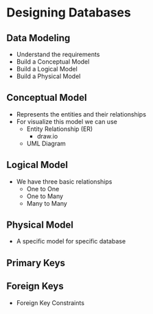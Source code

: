 # Designing Databases

## Data Modeling

- Understand the requirements
- Build a Conceptual Model
- Build a Logical Model
- Build a Physical Model

## Conceptual Model

- Represents the entities and their relationships
- For visualize this model we can use
    - Entity Relationship (ER)
        - draw.io
    - UML Diagram

## Logical Model

- We have three basic relationships
    - One to One
    - One to Many
    - Many to Many

## Physical Model

- A specific model for specific database

## Primary Keys

## Foreign Keys

- Foreign Key Constraints
